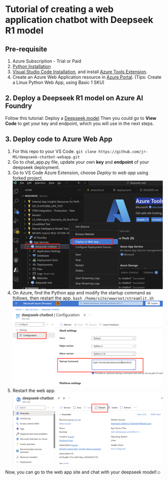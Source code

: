 # Tutorial of creating a web application chatbot with Deepseek R1 model
## Pre-requisite
1. Azure Subscription - Trial or Paid
2. [Python Installation](https://www.python.org/downloads/) 
3. [Visual Studio Code Installation](https://code.visualstudio.com/download), and install [Azure Tools Extension](https://marketplace.visualstudio.com/items?itemName=ms-vscode.vscode-node-azure-pack).
4. Create an Azure Web Application resource in [Azure Portal](https://ms.portal.azure.com/#create/Microsoft.WebSite). (Tips: Create a Linux Python Web App, using Basic 1 SKU)

## 2. Deploy a Deepseek R1 model on Azure AI Foundry
Follow this tutorial: Deploy a [Deepseek model](https://learn.microsoft.com/en-us/azure/ai-studio/how-to/deploy-models-serverless?tabs=azure-ai-studio)
Then you could go to **View Code** to get your key and endpoint, which you will use in the next steps.

## 3. Deploy code to Azure Web App
1. For this repo to your VS Code.
   `git clone https://github.com/jr-MS/deepseek-chatbot-webapp.git`
2. Go to chat_app.py file, update your own **key** and **endpoint** of your deepseek deployment.
3. Go to VS Code Azure Extension, choose *Deploy to web app* using forked project.
![image1](./images/deploy.png)
4. On Azure, find the Python app and modify the startup command as follows, then restart the app.
   `bash /home/site/wwwroot/streamlit.sh`
![image2](./images/start-up.png)
5. Restart the web app.
![image3](./images/restart-web-app.png)


Now, you can go to the web app site and chat with your deepseek model!☺️
